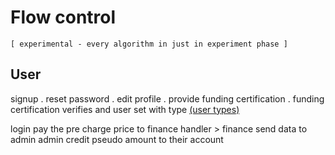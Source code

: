 <!-- the way how different users are supposed to login to site and follow their task  -->

# Flow control

`[ experimental - every algorithm in just in experiment phase ]`

## User
signup . reset password . edit profile . provide funding certification . funding certification verifies and user set with type [(user types)](https://github.com/Subbrat/ldmon/blob/main/docs/shortnotes.md#user-types)

login
    pay the pre charge price to finance handler > finance send data to admin admin credit pseudo amount to their account
